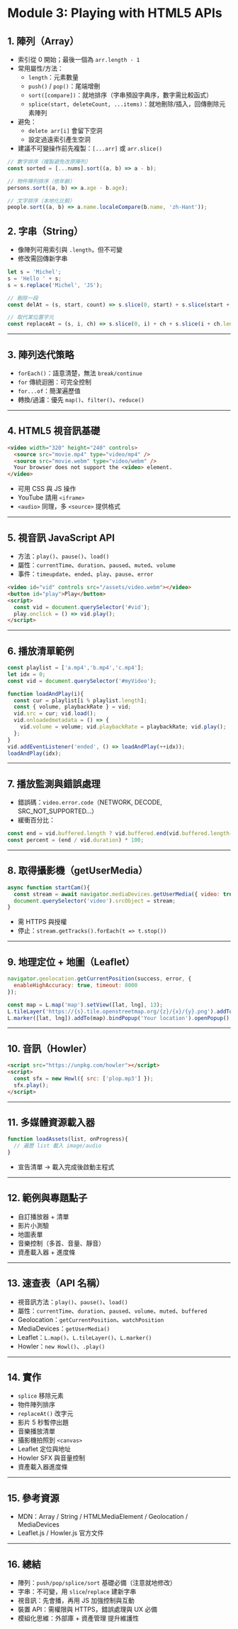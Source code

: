 # Module 3: Playing with HTML5 APIs

## 1. 陣列（Array）

- 索引從 0 開始；最後一個為 `arr.length - 1`
- 常用屬性/方法：
    - `length`：元素數量
    - `push()` / `pop()`：尾端增刪
    - `sort([compare])`：就地排序（字串預設字典序，數字需比較函式）
    - `splice(start, deleteCount, ...items)`：就地刪除/插入，回傳刪除元素陣列
- 避免：
    - `delete arr[i]` 會留下空洞
    - 設定過遠索引產生空洞
- 建議不可變操作前先複製：`[...arr]` 或 `arr.slice()`

```jsx
// 數字排序（複製避免改原陣列）
const sorted = [...nums].sort((a, b) => a - b);

// 物件陣列排序（依年齡）
persons.sort((a, b) => a.age - b.age);

// 文字排序（本地化比較）
people.sort((a, b) => a.name.localeCompare(b.name, 'zh-Hant'));
```

## 2. 字串（String）

- 像陣列可用索引與 `.length`，但不可變
- 修改需回傳新字串

```jsx
let s = 'Michel';
s = 'Hello ' + s;
s = s.replace('Michel', 'JS');

// 刪除一段
const delAt = (s, start, count) => s.slice(0, start) + s.slice(start + count);

// 取代某位置字元
const replaceAt = (s, i, ch) => s.slice(0, i) + ch + s.slice(i + ch.length);
```

---

## 3. 陣列迭代策略

- `forEach()`：語意清楚，無法 `break/continue`
- `for` 傳統迴圈：可完全控制
- `for...of`：簡潔遍歷值
- 轉換/過濾：優先 `map()`、`filter()`、`reduce()`

---

## 4. HTML5 視音訊基礎

```html
<video width="320" height="240" controls>
  <source src="movie.mp4" type="video/mp4" />
  <source src="movie.webm" type="video/webm" />
  Your browser does not support the <video> element.
</video>
```

- 可用 CSS 與 JS 操作
- YouTube 請用 `<iframe>`
- `<audio>` 同理，多 `<source>` 提供格式

---

## 5. 視音訊 JavaScript API

- 方法：`play()`、`pause()`、`load()`
- 屬性：`currentTime`、`duration`、`paused`、`muted`、`volume`
- 事件：`timeupdate`、`ended`、`play`、`pause`、`error`

```html
<video id="vid" controls src="/assets/video.webm"></video>
<button id="play">Play</button>
<script>
  const vid = document.querySelector('#vid');
  play.onclick = () => vid.play();
</script>
```

---

## 6. 播放清單範例

```jsx
const playlist = ['a.mp4','b.mp4','c.mp4'];
let idx = 0;
const vid = document.querySelector('#myVideo');

function loadAndPlay(i){
  const cur = playlist[i % playlist.length];
  const { volume, playbackRate } = vid;
  vid.src = cur; vid.load();
  vid.onloadedmetadata = () => {
    vid.volume = volume; vid.playbackRate = playbackRate; vid.play();
  };
}
vid.addEventListener('ended', () => loadAndPlay(++idx));
loadAndPlay(idx);
```

---

## 7. 播放監測與錯誤處理

- 錯誤碼：`video.error.code`（NETWORK, DECODE, SRC_NOT_SUPPORTED…）
- 緩衝百分比：

```jsx
const end = vid.buffered.length ? vid.buffered.end(vid.buffered.length-1) : 0;
const percent = (end / vid.duration) * 100;
```

---

## 8. 取得攝影機（getUserMedia）

```jsx
async function startCam(){
  const stream = await navigator.mediaDevices.getUserMedia({ video: true });
  document.querySelector('video').srcObject = stream;
}
```

- 需 HTTPS 與授權
- 停止：`stream.getTracks().forEach(t => t.stop())`

---

## 9. 地理定位 + 地圖（Leaflet）

```jsx
navigator.geolocation.getCurrentPosition(success, error, {
  enableHighAccuracy: true, timeout: 8000
});
```

```jsx
const map = L.map('map').setView([lat, lng], 13);
L.tileLayer('https://{s}.tile.openstreetmap.org/{z}/{x}/{y}.png').addTo(map);
L.marker([lat, lng]).addTo(map).bindPopup('Your location').openPopup();
```

---

## 10. 音訊（Howler）

```html
<script src="https://unpkg.com/howler"></script>
<script>
  const sfx = new Howl({ src: ['plop.mp3'] });
  sfx.play();
</script>
```

---

## 11. 多媒體資源載入器

```jsx
function loadAssets(list, onProgress){
  // 遍歷 list 載入 image/audio
}
```

- 宣告清單 → 載入完成後啟動主程式

---

## 12. 範例與專題點子

- 自訂播放器 + 清單
- 影片小測驗
- 地圖表單
- 音樂控制（多首、音量、靜音）
- 資產載入器 + 進度條

---

## 13. 速查表（API 名稱）

- 視音訊方法：`play()`、`pause()`、`load()`
- 屬性：`currentTime`、`duration`、`paused`、`volume`、`muted`、`buffered`
- Geolocation：`getCurrentPosition`、`watchPosition`
- MediaDevices：`getUserMedia()`
- Leaflet：`L.map()`、`L.tileLayer()`、`L.marker()`
- Howler：`new Howl()`、`.play()`

---

## 14. 實作

- `splice` 移除元素
- 物件陣列排序
- `replaceAt()` 改字元
- 影片 5 秒暫停出題
- 音樂播放清單
- 攝影機拍照到 `<canvas>`
- Leaflet 定位與地址
- Howler SFX 與音量控制
- 資產載入器進度條

---

## 15. 參考資源

- MDN：Array / String / HTMLMediaElement / Geolocation / MediaDevices
- Leaflet.js / Howler.js 官方文件

---

## 16. 總結

- 陣列：`push/pop/splice/sort` 基礎必備（注意就地修改）
- 字串：不可變，用 `slice`/`replace` 建新字串
- 視音訊：先會播，再用 JS 加強控制與互動
- 裝置 API：需權限與 HTTPS，錯誤處理與 UX 必備
- 模組化思維：外部庫 + 資產管理 提升維護性